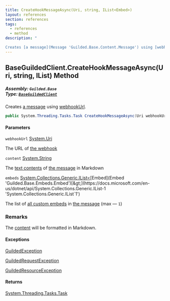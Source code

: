 ```yaml
---
title: CreateHookMessageAsync(Uri, string, IList<Embed>)
layout: references
section: references
tags:
  - references
  - method
description: "

Creates [a message](Message 'Guilded.Base.Content.Message') using [webhookUrl](BaseGuildedClient.CreateHookMessageAsync(Uri,string,IList_Embed_)#Guilded.Base.BaseGuildedClient.CreateHookMessageAsync(Uri,string,System.Collections.Generic.IList_Guilded.Base.Embeds.Embed_).webhookUrl 'Guilded.Base.BaseGuildedClient.CreateHookMessageAsync(Uri, string, System.Collections.Generic.IList<Guilded.Base.Embeds.Embed>).webhookUrl')."
---
```


## BaseGuildedClient.CreateHookMessageAsync(Uri, string, IList<Embed>) Method
##### **Assembly:** `Guilded.Base`<br/>**Type:** [`BaseGuildedClient`](BaseGuildedClient 'Guilded.Base.BaseGuildedClient')

Creates [a message](Message 'Guilded.Base.Content.Message') using [webhookUrl](BaseGuildedClient.CreateHookMessageAsync(Uri,string,IList_Embed_)#Guilded.Base.BaseGuildedClient.CreateHookMessageAsync(Uri,string,System.Collections.Generic.IList_Guilded.Base.Embeds.Embed_).webhookUrl 'Guilded.Base.BaseGuildedClient.CreateHookMessageAsync(Uri, string, System.Collections.Generic.IList<Guilded.Base.Embeds.Embed>).webhookUrl').

```csharp
public System.Threading.Tasks.Task CreateHookMessageAsync(Uri webhookUrl, string content, System.Collections.Generic.IList<Guilded.Base.Embeds.Embed> embeds);
```
#### Parameters

<a name='Guilded.Base.BaseGuildedClient.CreateHookMessageAsync(Uri,string,System.Collections.Generic.IList_Guilded.Base.Embeds.Embed_).webhookUrl'></a>

`webhookUrl` [System.Uri](https://docs.microsoft.com/en-us/dotnet/api/System.Uri 'System.Uri')

The URL of [the webhook](Webhook 'Guilded.Base.Servers.Webhook')

<a name='Guilded.Base.BaseGuildedClient.CreateHookMessageAsync(Uri,string,System.Collections.Generic.IList_Guilded.Base.Embeds.Embed_).content'></a>

`content` [System.String](https://docs.microsoft.com/en-us/dotnet/api/System.String 'System.String')

The [text contents](Message.Content 'Guilded.Base.Content.Message.Content') of [the message](Message 'Guilded.Base.Content.Message') in Markdown

<a name='Guilded.Base.BaseGuildedClient.CreateHookMessageAsync(Uri,string,System.Collections.Generic.IList_Guilded.Base.Embeds.Embed_).embeds'></a>

`embeds` [System.Collections.Generic.IList&lt;](https://docs.microsoft.com/en-us/dotnet/api/System.Collections.Generic.IList-1 'System.Collections.Generic.IList`1')[Embed](Embed 'Guilded.Base.Embeds.Embed')[&gt;](https://docs.microsoft.com/en-us/dotnet/api/System.Collections.Generic.IList-1 'System.Collections.Generic.IList`1')

The list of [all custom embeds](Embed 'Guilded.Base.Embeds.Embed') in [the message](Message 'Guilded.Base.Content.Message') (max — `1`)

### Remarks
  
The [content](BaseGuildedClient.CreateHookMessageAsync(Uri,string,IList_Embed_)#Guilded.Base.BaseGuildedClient.CreateHookMessageAsync(Uri,string,System.Collections.Generic.IList_Guilded.Base.Embeds.Embed_).content 'Guilded.Base.BaseGuildedClient.CreateHookMessageAsync(Uri, string, System.Collections.Generic.IList<Guilded.Base.Embeds.Embed>).content') will be formatted in Markdown.

#### Exceptions

[GuildedException](GuildedException 'Guilded.Base.GuildedException')

[GuildedRequestException](GuildedRequestException 'Guilded.Base.GuildedRequestException')

[GuildedResourceException](GuildedResourceException 'Guilded.Base.GuildedResourceException')

#### Returns
[System.Threading.Tasks.Task](https://docs.microsoft.com/en-us/dotnet/api/System.Threading.Tasks.Task 'System.Threading.Tasks.Task')